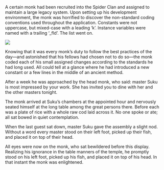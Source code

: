 A certain monk had been recruited into the Spider Clan and assigned to maintain a large legacy system.  Upon setting
up his development environment, the monk was horrified to
discover the non-standard coding conventions used throughout
the application.  Constants were not uppercase, but
mixed-case with a leading ‘k’.  Instance variables were
named with a trailing ‘_fld’.  The list went on.

![](/pages/case-94/Fish.jpg)

Knowing that it was every monk’s duty to follow the best
practices of the day—and astonished that his fellows had
chosen not to do so—the monk coded each of his small
assigned changes according to the standards he had long
used.  All could tell at a glance where he had
introduced a new constant or a few lines in the middle of an
ancient method.

After a week he was approached by the head monk, who said:
master Suku is most impressed by your work. She has
invited you to dine with her and the other masters tonight.

The monk arrived at Suku’s chambers at the appointed hour
and nervously seated himself at the long table among the
great persons there.  Before each was a plate of rice with a
whole raw cod laid across it.  No one spoke or ate; all sat
bowed in quiet contemplation.

When the last guest sat down, master Suku gave the assembly
a slight nod.  Without a word every master stood on their
left foot, picked up their fish, and placed it on top of
their head.

All eyes were now on the monk, who sat bewildered before
this display.  Realizing his ignorance in the
table manners of the temple, he promptly stood on his
left foot, picked up his fish, and placed it on top of his
head.  In that instant the monk was enlightened.

